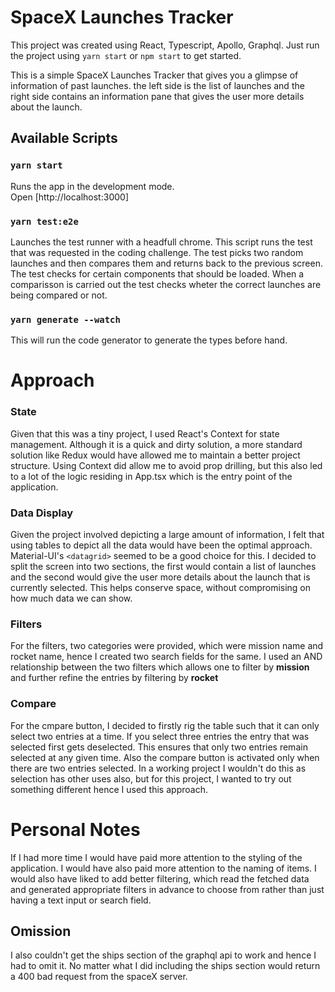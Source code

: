 # SpaceX Launches Tracker

This project was created using React, Typescript, Apollo, Graphql. Just run the project using `yarn start` or `npm start` to get started.

This is a simple SpaceX Launches Tracker that gives you a glimpse of information of past launches. the left side is the list of launches and the right side contains an information pane that gives the user more details about the launch. 

## Available Scripts

### `yarn start`

Runs the app in the development mode.\
Open [http://localhost:3000]

### `yarn test:e2e`

Launches the test runner with a headfull chrome. This script runs the test that was requested in the coding challenge. The test picks two random launches and then compares them and returns back to the previous screen. The test checks for certain components that should be loaded. When a comparisson is carried out the test checks wheter the correct launches are being compared or not.

### `yarn generate --watch`

This will run the code generator to generate the types before hand.

# Approach

### State

Given that this was a tiny project, I used React's Context for state management. Although it is a quick and dirty solution, a more standard solution like Redux would have allowed me to maintain a better project structure. Using Context did allow me to avoid prop drilling, but this also led to a lot of the logic residing in App.tsx which is the entry point of the application.

### Data Display

Given the project involved depicting a large amount of information, I felt that using tables to depict all the data would have been the optimal approach. Material-UI's `<datagrid>` seemed to be a good choice for this. I decided to split the screen into two sections, the first would contain a list of launches and the second would give the user more details about the launch that is currently selected. This helps conserve space, without compromising on how much data we can show.

### Filters

For the filters, two categories were provided, which were mission name and rocket name, hence I created two search fields for the same. I used an AND relationship between the two filters which allows one to filter by **mission** and further refine the entries by filtering by **rocket**

### Compare

For the cmpare button, I decided to firstly rig the table such that it can only select two entries at a time. If you select three entries the entry that was selected first gets deselected. This ensures that only two entries remain selected at any given time. Also the compare button is activated only when there are two entries selected. In a working project I wouldn't do this as selection has other uses also, but for this project, I wanted to try out something different hence I used this approach.

# Personal Notes

If I had more time I would have paid more attention to the styling of the application. I would have also paid more attention to the naming of items. I would also have liked to add better filtering, which read the fetched data and generated appropriate filters in advance to choose from rather than just having a text input or search field.

## Omission

I also couldn't get the ships section of the graphql api to work and hence I had to omit it. No matter what I did including the ships section would return a 400 bad request from the spaceX server.